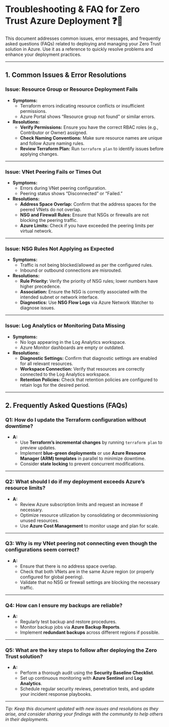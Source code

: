 # Troubleshooting & FAQ for Zero Trust Azure Deployment ❓🔧

This document addresses common issues, error messages, and frequently asked questions (FAQs) related to deploying and managing your Zero Trust solution in Azure. Use it as a reference to quickly resolve problems and enhance your deployment practices.

---

## 1. Common Issues & Error Resolutions

### Issue: **Resource Group or Resource Deployment Fails**
- **Symptoms:**  
  - Terraform errors indicating resource conflicts or insufficient permissions.
  - Azure Portal shows “Resource group not found” or similar errors.
- **Resolutions:**  
  - **Verify Permissions:** Ensure you have the correct RBAC roles (e.g., Contributor or Owner) assigned.
  - **Check Naming Conventions:** Make sure resource names are unique and follow Azure naming rules.
  - **Review Terraform Plan:** Run `terraform plan` to identify issues before applying changes.

---

### Issue: **VNet Peering Fails or Times Out**
- **Symptoms:**  
  - Errors during VNet peering configuration.
  - Peering status shows “Disconnected” or “Failed.”
- **Resolutions:**  
  - **Address Space Overlap:** Confirm that the address spaces for the peered VNets do not overlap.
  - **NSG and Firewall Rules:** Ensure that NSGs or firewalls are not blocking the peering traffic.
  - **Azure Limits:** Check if you have exceeded the peering limits per virtual network.

---

### Issue: **NSG Rules Not Applying as Expected**
- **Symptoms:**  
  - Traffic is not being blocked/allowed as per the configured rules.
  - Inbound or outbound connections are misrouted.
- **Resolutions:**  
  - **Rule Priority:** Verify the priority of NSG rules; lower numbers have higher precedence.
  - **Association:** Ensure the NSG is correctly associated with the intended subnet or network interface.
  - **Diagnostics:** Use **NSG Flow Logs** via Azure Network Watcher to diagnose issues.

---

### Issue: **Log Analytics or Monitoring Data Missing**
- **Symptoms:**  
  - No logs appearing in the Log Analytics workspace.
  - Azure Monitor dashboards are empty or outdated.
- **Resolutions:**  
  - **Diagnostic Settings:** Confirm that diagnostic settings are enabled for all relevant resources.
  - **Workspace Connection:** Verify that resources are correctly connected to the Log Analytics workspace.
  - **Retention Policies:** Check that retention policies are configured to retain logs for the desired period.

---

## 2. Frequently Asked Questions (FAQs)

### Q1: **How do I update the Terraform configuration without downtime?**
- **A:**  
  - Use **Terraform’s incremental changes** by running `terraform plan` to preview updates.
  - Implement **blue-green deployments** or use **Azure Resource Manager (ARM) templates** in parallel to minimize downtime.
  - Consider **state locking** to prevent concurrent modifications.

---

### Q2: **What should I do if my deployment exceeds Azure’s resource limits?**
- **A:**  
  - Review Azure subscription limits and request an increase if necessary.
  - Optimize resource utilization by consolidating or decommissioning unused resources.
  - Use **Azure Cost Management** to monitor usage and plan for scale.

---

### Q3: **Why is my VNet peering not connecting even though the configurations seem correct?**
- **A:**  
  - Ensure that there is no address space overlap.
  - Check that both VNets are in the same Azure region (or properly configured for global peering).
  - Validate that no NSG or firewall settings are blocking the necessary traffic.

---

### Q4: **How can I ensure my backups are reliable?**
- **A:**  
  - Regularly test backup and restore procedures.
  - Monitor backup jobs via **Azure Backup Reports**.
  - Implement **redundant backups** across different regions if possible.

---

### Q5: **What are the key steps to follow after deploying the Zero Trust solution?**
- **A:**  
  - Perform a thorough audit using the **Security Baseline Checklist**.
  - Set up continuous monitoring with **Azure Sentinel** and **Log Analytics**.
  - Schedule regular security reviews, penetration tests, and update your incident response playbooks.

---

*Tip: Keep this document updated with new issues and resolutions as they arise, and consider sharing your findings with the community to help others in their deployments.*

